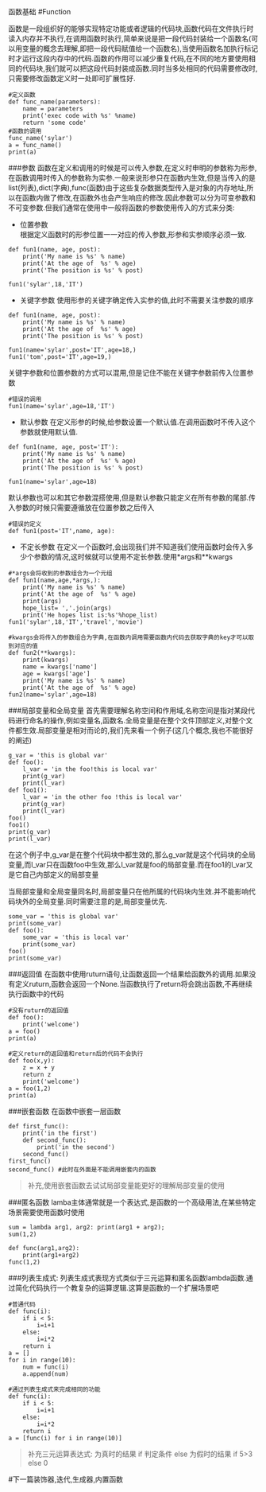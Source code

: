 函数基础
#Function

函数是一段组织好的能够实现特定功能或者逻辑的代码块,函数代码在文件执行时读入内存并不执行,在调用函数时执行,简单来说是把一段代码封装给一个函数名(可以用变量的概念去理解,即把一段代码赋值给一个函数名),当使用函数名加执行标记时才运行这段内存中的代码.函数的作用可以减少重复代码,在不同的地方要使用相同的代码块,我们就可以把这段代码封装成函数.同时当多处相同的代码需要修改时,只需要修改函数定义时一处即可扩展性好.

```
#定义函数
def func_name(parameters):
	name = parameters
	print('exec code with %s' %name)
	return 'some code'
#函数的调用
func_name('sylar')
a = func_name()
print(a)
```
###参数
函数在定义和调用的时候是可以传入参数,在定义时申明的参数称为形参,在函数调用时传入的参数称为实参.一般来说形参只在函数内生效,但是当传入的是list(列表),dict(字典),func(函数)由于这些复杂数据类型传入是对象的内存地址,所以在函数内做了修改,在函数外也会产生响应的修改.因此参数可以分为可变参数和不可变参数.但我们通常在使用中一般将函数的参数使用传入的方式来分类:

- 位置参数  
根据定义函数时的形参位置一一对应的传入参数,形参和实参顺序必须一致.

```
def fun1(name, age, post):
    print('My name is %s' % name)
    print('At the age of  %s' % age)
    print('The position is %s' % post)
	
fun1('sylar',18,'IT')
```
- 关键字参数
使用形参的关键字确定传入实参的值,此时不需要关注参数的顺序

```
def fun1(name, age, post):
    print('My name is %s' % name)
    print('At the age of  %s' % age)
    print('The position is %s' % post)

fun1(name='sylar',post='IT',age=18,)
fun1('tom',post='IT',age=19,)
```
关键字参数和位置参数的方式可以混用,但是记住不能在关键字参数前传入位置参数

```
#错误的调用
fun1(name='sylar',age=18,'IT')
```

- 默认参数
在定义形参的时候,给参数设置一个默认值.在调用函数时不传入这个参数就使用默认值.

```
def fun1(name, age, post='IT'):
    print('My name is %s' % name)
    print('At the age of  %s' % age)
    print('The position is %s' % post)

fun1(name='sylar',age=18)
```
默认参数也可以和其它参数混搭使用,但是默认参数只能定义在所有参数的尾部.传入参数的时候只需要遵循放在位置参数之后传入

```
#错误的定义
def fun1(post='IT',name, age):
```

- 不定长参数
在定义一个函数时,会出现我们并不知道我们使用函数时会传入多少个参数的情况,这时候就可以使用不定长参数.使用*args和**kwargs

```
#*args会将收到的参数组合为一个元组
def fun1(name,age,*args,):
    print('My name is %s' % name)
    print('At the age of  %s' % age)
    print(args)
    hope_list= ','.join(args)
    print('He hopes list is:%s'%hope_list)
fun1('sylar',18,'IT','travel','movie')
```
```
#kwargs会将传入的参数组合为字典,在函数内调用需要函数内代码去获取字典的key才可以取到对应的值
def fun2(**kwargs):
    print(kwargs)
    name = kwargs['name']
    age = kwargs['age']
    print('My name is %s' % name)
    print('At the age of  %s' % age)
fun2(name='sylar',age=18)
```

###局部变量和全局变量
首先需要理解名称空间和作用域,名称空间是指对某段代码进行命名的操作,例如变量名,函数名.全局变量是在整个文件顶部定义,对整个文件都生效.局部变量是相对而论的,我们先来看一个例子(这几个概念,我也不能很好的阐述)

```
g_var = 'this is global var'
def foo():
	l_var = 'in the foo!this is local var'
	print(g_var)
	print(l_var)
def foo1():
    l_var = 'in the other foo !this is local var'
    print(g_var)
    print(l_var)
foo()
foo1()
print(g_var)
print(l_var)
```
在这个例子中,g_var是在整个代码块中都生效的,那么g_var就是这个代码块的全局变量,而l_var只在函数foo中生效,那么l_var就是foo的局部变量.而在foo1的l_var又是它自己内部定义的局部变量

当局部变量和全局变量同名时,局部变量只在他所属的代码块内生效.并不能影响代码块外的全局变量.同时需要注意的是,局部变量优先.

```
some_var = 'this is global var'
print(some_var)
def foo():
    some_var = 'this is local var'
	print(some_var)
foo()
print(some_var)
```

###返回值
在函数中使用ruturn语句,让函数返回一个结果给函数外的调用.如果没有定义ruturn,函数会返回一个None.当函数执行了return将会跳出函数,不再继续执行函数中的代码

```
#没有ruturn的返回值
def foo():
    print('welcome')
a = foo()
print(a)
```

```
#定义return的返回值和return后的代码不会执行
def foo(x,y):
    z = x + y
    return z
    print('welcome')
a = foo(1,2)
print(a)
```



###嵌套函数
在函数中嵌套一层函数

```
def first_func():
    print('in the first')
    def second_func():
        print('in the second')
    second_func()
first_func()       
second_func() #此时在外面是不能调用嵌套内的函数
```
> 补充,使用嵌套函数去试试局部变量能更好的理解局部变量的使用


###匿名函数
lamba主体通常就是一个表达式,是函数的一个高级用法,在某些特定场景需要使用函数时使用

```
sum = lambda arg1, arg2: print(arg1 + arg2);
sum(1,2)

def func(arg1,arg2):
	print(arg1+arg2)
func(1,2)

```


###列表生成式:
列表生成式表现方式类似于三元运算和匿名函数lambda函数.通过简化代码执行一个教复杂的运算逻辑.这算是函数的一个扩展场景吧

```
#普通代码
def func(i):
    if i < 5:
        i=i+1
    else:
        i=i*2
    return i
a = []
for i in range(10):
    num = func(i)
    a.append(num)
    
#通过列表生成式来完成相同的功能
def func(i):
    if i < 5:
        i=i+1
    else:
        i=i*2
    return i
a = [func(i) for i in range(10)]
```
> 补充三元运算表达式: 为真时的结果 if 判定条件 else 为假时的结果 
> if 5>3 else 0




#下一篇装饰器,迭代,生成器,内置函数







